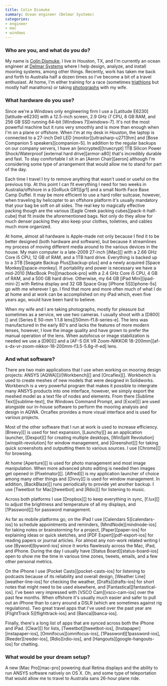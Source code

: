 ```yaml
---
title: Colin Dismuke
summary: Ocean engineer (Delmar Systems)
categories:
- engineer
- mac
- windows
---
```


### Who are you, and what do you do?

My name is [Colin Dismuke](http://www.cpdis.com/ "Colin's website."), I live in Houston, TX, and I'm currently an ocean engineer at [Delmar Systems](https://web-server-1.delmarus.com/Engineering/index.html "The Delmar Systems website.") where I help design, analyze, and install mooring systems, among other things. Recently, work has taken me back and forth to Australia half a dozen times so I've become a bit of a travel enthusiast. At home, I'm either training for a race (sometimes [triathlons](http://www.flickr.com/photos/cpdis/sets/72157637473975913/ "Colin's NYC Ironman photoset.") but mostly half marathons) or taking [photographs](http://www.flickr.com/photos/cpdis "Colin's Flickr account.") with my wife.

### What hardware do you use?

Since we're a Windows only engineering firm I use a [Latitude E6230][latitude-e6230] with a 12.5-inch screen, 2.9 GHz i7 CPU, 8 GB RAM, and 256 GB SSD running 64-bit [Windows 7][windows-7]. It's not the most powerful machine but it runs very smoothly and is more than enough when I'm on a plane or offshore. When I'm at my desk in Houston, the laptop is connected to a 27-inch Dell LED [monitor][ultrasharp-u2713hm] and [Bose Companion 5 speakers][companion-5]. In addition to the regular backups on our company servers, I have an [encrypted][truecrypt] 1TB Silicon Power Shock/Waterproof [external hard drive][armor-a80] that's incredibly durable and fast. To stay comfortable I sit in an [Aeron Chair][aeron] although I'm considering some type of arrangement that would allow me to stand for part of the day.

Each time I travel I try to remove anything that wasn't used or useful on the previous trip. At this point I can fit everything I need for two weeks in Australia/offshore in a [GoRuck GR1][gr1] and a small North Face Base Camp Duffel. It may be more efficient to use a hard roller suitcase, however, when traveling by helicopter to an offshore platform it's usually mandatory that your bag be soft on all sides. The real key to magically effective packing though are the various [Eagle Creek packing cubes][pack-it-half-cube] that fit inside the aforementioned bags. Not only do they allow for much denser packing they also keep your clothes, toiletries, and cables much more organized.

At home, almost all hardware is Apple-made not only because I find it to be better designed (both hardware and software), but because it streamlines my process of moving different media around to the various devices in the house. My main computer is a late-2009 27-inch [iMac][] with a 2.66 GHz Core i5 CPU, 12 GB of RAM, and a 1TB hard drive. Everything is backed up to a 3TB [Seagate Backup Plus][backup-plus] and a newly acquired [Space Monkey][space-monkey]. If portability and power is necessary we have a mid-2010 [MacBook Pro][macbook-pro] with a 2.4 GHz Core i5 CPU, 4 GB of RAM, and a 500 GB hard drive. Otherwise, my 64 GB [iPad Mini][ipad-mini-2] with Retina display and 32 GB Space Gray [iPhone 5S][iphone-5s] go with me wherever I go. I find that more and more often much of what I do at home and at work can be accomplished on my iPad which, even five years ago, would have been hard to believe.

When my wife and I are taking photographs, mostly for pleasure but sometimes as a service, we use two cameras. I usually shoot with a [D800][] and [Series E 50-mm 1:1.8 lens][50mm-f1.8-series-e]. The lens was manufactured in the early 80's and lacks the features of more modern lenses, however, I love the image quality and have grown to prefer the manual operation of the lens. When autofocus or image stabilization is needed we use a [D90][] and a [AF-S DX VR Zoom-NIKKOR 18-200mm][af-s-dx-vr-zoom-nikkor-18-200mm-f3.5-5.6g-if-ed] lens.

### And what software?

There are two main applications that I use when working on mooring design projects: ANSYS [AQWA][]/[Workbench][] and [Orcaflex][]. Workbench is used to create meshes of new models that were designed in Solidworks. Workbench is a very powerful program that makes it possible to intergrate many ANSYS products into one interface, however, we simply export the meshed model as a text file of nodes and elements. From there [Sublime Text][sublime-text], the Windows Command Prompt, and [Excel][] are used alongside our in-house software to perform the mooring analysis and design in AQWA. Orcaflex provides a more visual interface and is used for various projects.

Most of the other software that I run at work is used to increase efficiency. [Breevy][] is used for text expansion, [Launchy][] as an application launcher, [Dexpot][] for creating multiple desktops, [WinSplit Revolution][winsplit-revolution] for window management, and [Greenshot][] for taking quick screenshots and outputting them to various sources. I use [Chrome][] for browsing.

At home [Aperture][] is used for photo management and most image manipulation. When more advanced photo editing is needed then images get opened in [Pixelmator][]. [Alfred][] is my application launcher of choice among many other things and [Divvy][] is used for window management. In addition, [BackBlaze][] runs periodically to provide yet another backup. I use [Tweetbot for Mac][tweetbot] and [Rdio][] for listening to music.

Across both platforms I use [Dropbox][] to keep everything in sync, [f.lux][] to adjust the brightness and temperature of all my displays, and [1Password][] for password management.

As far as mobile platforms go, on the iPad I use [Calendars 5][calendars-ios] to schedule appointments and reminders, [MindNode][mindnode-ios] for taking notes or brainstorming for a project, [Paper][paper-ios] for explaining ideas or quick sketches, and [PDF Expert][pdf-export-ios] for reading papers or journal articles. For almost any non-work related writing I use [Byword][byword-ios] since it works flawlessly across the Mac, iPad, and iPhone. During the day I usually have [Status Board][status-board-ios] open to show me the time in various time zones, tweets, emails, and a few other personal metrics.

On the iPhone I use [Pocket Casts][pocket-casts-ios] for listening to podcasts because of its reliability and overall design, [Weather Line][weather-line-ios] for checking the weather, [Drafts][drafts-ios] for short notes that might need to be used elsewhere, and [Fantastical][fantastical-ios]. I've been very impressed with [VSCO Cam][vsco-cam-ios] over the past few months. When offshore it's usually much easier and safer to pull out an iPhone than to carry around a DSLR (which are sometimes against rig regulations). Two great travel apps that I've used over the past year are [FlightTrack 5][flighttrack-ios] and [Banca][banca-ios].

Finally, there's a long list of apps that are synced across both the iPhone and iPad. [Clear][] for lists, [Tweetbot][tweetbot-ios], [Instapaper][instapaper-ios], [Omnifocus][omnifocus-ios], [1Password][1password-ios], [Reeder][reeder-ios], [Rdio][rdio-ios], and [Hangouts][google-hangouts-ios] for chatting.

### What would be your dream setup?

A new [Mac Pro][mac-pro] powering dual Retina displays and the ability to run ANSYS software natively on OS X. Oh, and some type of teleportation that would allow me to travel to Australia sans 26-hour plane ride.